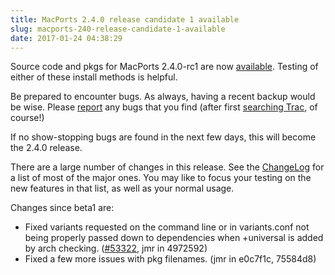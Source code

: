 ```yaml
---
title: MacPorts 2.4.0 release candidate 1 available
slug: macports-240-release-candidate-1-available
date: 2017-01-24 04:38:29
---
```


Source code and pkgs for MacPorts 2.4.0-rc1 are now
[available][1]. Testing of either of these install methods is helpful.

Be prepared to encounter bugs. As always, having a recent backup would
be wise. Please [report][2] any bugs that you find (after first [searching
Trac][3], of course!)

If no show-stopping bugs are found in the next few days, this will
become the 2.4.0 release.

There are a large number of changes in this release. See the [ChangeLog][4]
for a list of most of the major ones. You may like to focus your
testing on the new features in that list, as well as your normal usage.

Changes since beta1 are:

*   Fixed variants requested on the command line or in variants.conf not being
    properly passed down to dependencies when +universal is added by arch
    checking. ([#53322](https://trac.macports.org/ticket/53322), jmr in 4972592)
*   Fixed a few more issues with pkg filenames. (jmr in e0c7f1c, 75584d8)

[1]: https://github.com/macports/macports-base/releases/tag/v2.4.0-rc1
[2]: https://trac.macports.org/newticket
[3]: https://trac.macports.org/search
[4]: https://github.com/macports/macports-base/blob/release-2.4/ChangeLog
